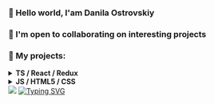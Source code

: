 ### 👋 Hello world, I'am Danila Ostrovskiy  
### 🤝 I'm open to collaborating on interesting projects
### 💼 My projects:
<details>
<summary><b> TS / React / Redux </b></summary>
  <ul>    
    <li>
        <a href="https://danilaostrovskiy.github.io/counter/">Counter</a>
     </li>
     <li>
       <p>If you're reading this right now, that means I'm already writing the code for this section</p>
     </li>
  </ul>
</details>
<details><summary><b> JS / HTML5 / CSS </b></summary>
  <ul>
    <li>
      <a href="https://danilaostrovskiy.github.io/mysticForestParallax/">Mystic foggy forest Parallax<a/>
    </li>
    <li>
        <a href="https://danilaostrovskiy.github.io/dino_game_clone/">Dino Run Game</a>
     </li>
     <li>
        <a href="https://danilaostrovskiy.github.io/dynamica">Dynamica - prosthetics manufacturer </a>
     </li>
  </ul>
</details>
<img src="https://github-readme-stats.vercel.app/api?username=DanilaOstrovskiy&show_icons=true&theme=transparent">
<a href="https://git.io/typing-svg"><img src="https://readme-typing-svg.demolab.com?font=Cascadia+Code&pause=1000&color=2981FF&center=true&vCenter=true&repeat=false&width=467&lines=through+repositories+to+the+stars" alt="Typing SVG" /></a>
